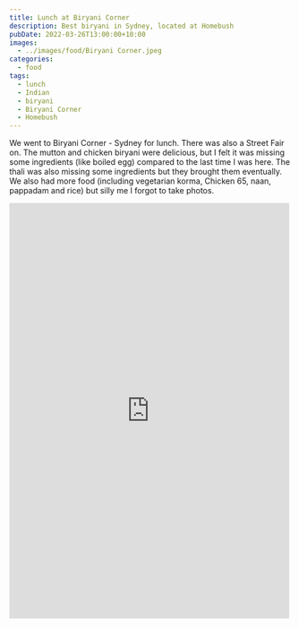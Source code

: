 ```yaml
---
title: Lunch at Biryani Corner
description: Best biryani in Sydney, located at Homebush
pubDate: 2022-03-26T13:00:00+10:00
images:
  - ../images/food/Biryani Corner.jpeg
categories:
  - food
tags:
  - lunch
  - Indian
  - biryani
  - Biryani Corner
  - Homebush
---
```


We went to Biryani Corner - Sydney for lunch. There was also a Street Fair on. The mutton and chicken biryani were delicious, but I felt it was missing some ingredients (like boiled egg) compared to the last time I was here. The thali was also missing some ingredients but they brought them eventually. We also had more food (including vegetarian korma, Chicken 65, naan, pappadam and rice) but silly me I forgot to take photos.

<iframe src="https://www.facebook.com/plugins/post.php?href=https%3A%2F%2Fwww.facebook.com%2Fchris1.tham%2Fposts%2Fpfbid02CJVCxB3ZogZTVd6Xzw2n1WGkL8n858Kz9s2xcuFmrEMiCCo4ML9dLhoy9tnnXNeSl&show_text=true&width=500" width="500" height="742" style="border:none;overflow:hidden" scrolling="no" frameborder="0" allowfullscreen="true" allow="autoplay; clipboard-write; encrypted-media; picture-in-picture; web-share"></iframe>
